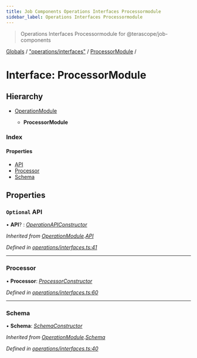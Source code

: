 ```yaml
---
title: Job Components Operations Interfaces Processormodule
sidebar_label: Operations Interfaces Processormodule
---
```


> Operations Interfaces Processormodule for @terascope/job-components

[Globals](../overview.md) / ["operations/interfaces"](../modules/_operations_interfaces_.md) / [ProcessorModule](_operations_interfaces_.processormodule.md) /

# Interface: ProcessorModule

## Hierarchy

* [OperationModule](_operations_interfaces_.operationmodule.md)

  * **ProcessorModule**

### Index

#### Properties

* [API](_operations_interfaces_.processormodule.md#optional-api)
* [Processor](_operations_interfaces_.processormodule.md#processor)
* [Schema](_operations_interfaces_.processormodule.md#schema)

## Properties

### `Optional` API

• **API**? : *[OperationAPIConstructor](../modules/_operations_interfaces_.md#operationapiconstructor)*

*Inherited from [OperationModule](_operations_interfaces_.operationmodule.md).[API](_operations_interfaces_.operationmodule.md#optional-api)*

*Defined in [operations/interfaces.ts:41](https://github.com/terascope/teraslice/tree/0c8b1cfadd6cd255811e506264906c5373f2ebea/packages/job-components/operations/interfaces.ts#L41)*

___

###  Processor

• **Processor**: *[ProcessorConstructor](../modules/_operations_interfaces_.md#processorconstructor)*

*Defined in [operations/interfaces.ts:60](https://github.com/terascope/teraslice/tree/0c8b1cfadd6cd255811e506264906c5373f2ebea/packages/job-components/operations/interfaces.ts#L60)*

___

###  Schema

• **Schema**: *[SchemaConstructor](../modules/_operations_interfaces_.md#schemaconstructor)*

*Inherited from [OperationModule](_operations_interfaces_.operationmodule.md).[Schema](_operations_interfaces_.operationmodule.md#schema)*

*Defined in [operations/interfaces.ts:40](https://github.com/terascope/teraslice/tree/0c8b1cfadd6cd255811e506264906c5373f2ebea/packages/job-components/operations/interfaces.ts#L40)*
